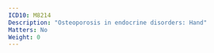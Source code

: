 ```yaml
---
ICD10: M8214
Description: "Osteoporosis in endocrine disorders: Hand"
Matters: No
Weight: 0
---
```

